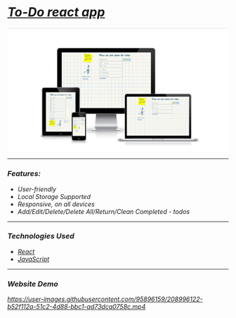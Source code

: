 <h1><em><a href="https://todo-react-m.netlify.app" target="_blank">To-Do react app</a><em></h1>
    <img src="responsiveToDo.png" alt="" width="auto">
<hr>
  <h3>Features:</h3>
    <ul>
      <li>User-friendly</li>
      <li>Local Storage Supported</li>
      <li>Responsive, on all devices</li>
      <li>Add/Edit/Delete/Delete All/Return/Clean Completed - todos</li>
   </ul>
<hr>
  <h3>Technologies Used</h3>
   <ul>
      <li><a href="https://reactjs.org/" target="_blank">React</a></li>
      <li><a href="https://www.w3schools.com/js/" target="_blank">JavaScript</a></li>
   </ul>
<hr>
  <h3>Website Demo</h3>
<div>

https://user-images.githubusercontent.com/95896159/208996122-b52f112a-51c2-4d88-bbc1-ad73dca0758c.mp4
</div>
